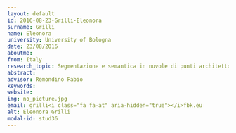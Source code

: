 ```yaml
---
layout: default 
id: 2016-08-23-Grilli-Eleonora
surname: Grilli
name: Eleonora
university: University of Bologna
date: 23/08/2016
aboutme: 
from: Italy
research_topic: Segmentazione e semantica in nuvole di punti architettoniche
abstract: 
advisor: Remondino Fabio
keywords: 
website: 
img: no_picture.jpg
email: grilli<i class="fa fa-at" aria-hidden="true"></i>fbk.eu
alt: Eleonora Grilli
modal-id: stud36
---
```

